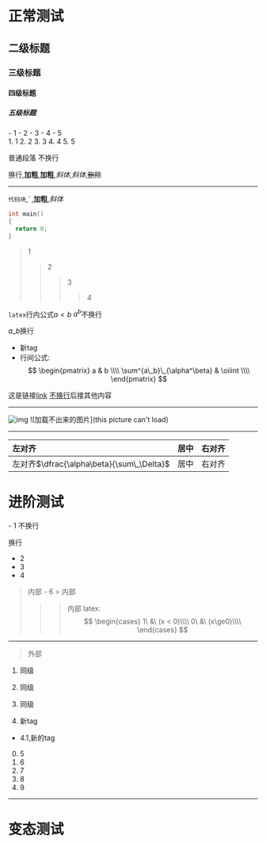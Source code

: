 # 正常测试

## 二级标题

### 三级标题

#### 四级标题

##### 五级标题

<div class="ani">
- 1
 - 2
  - 3
   - 4
    - 5
    </div>

<div class="ani">
1. 1
 2. 2
  3. 3
   4. 4
    5. 5
    </div>

普通段落
不换行

换行,**加粗**,__加粗__,*斜体*,_斜体_,~~删除~~

---

`代码块`,`` ` ``,__加粗__,_斜体_

```  cpp
int main()
{
  return 0;
}
```

> 1
>> 2
>>> 3
>>>> 4

`latex`行内公式$a < b$
$a^b$不换行

$a\_b$换行

- 新tag
 - 行间公式:
$$
\begin{pmatrix}
a & b \\\\
\sum^{a\_b}\_{\alpha^\beta} & \oiiint \\\\
\end{pmatrix}
$$

这是链接[link](rel)
[不换行](rel)后接其他内容

---

![img](img/伊鹤武士350.jpg)
![加载不出来的图片](this picture can't load)

----

| 左对齐 | 居中 | 右对齐 |
| :--  | :--: | --: |
| 左对齐$\dfrac{\alpha\beta}{\sum\_\Delta}$ | 居中 | 右对齐 |

# 进阶测试

<div class="ani">
- 1
不换行

换行
- 2
 - 3
  - 4
   > 内部
    - 6
     > 内部
  >>> 内部
  latex: $$ \begin{cases}
  1\ &\ (x < 0)\\\\
  0\ &\ (x\ge0)\\\\
  \end{cases}
  $$
  </div>

---

> 外部
1. 同级
2. 同级

3. 同级


4. 新tag


  - 4.1,新的tag
 0. 5
 0. 6
  1. 7
  1. 8
0. 9

---

# 变态测试

<script>
// alert("markdown's inside javascript");
</script>
